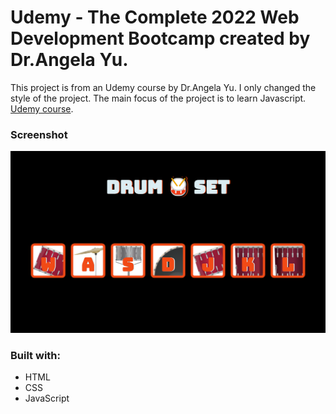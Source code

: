 # Udemy - The Complete 2022 Web Development Bootcamp created by Dr.Angela Yu.

This project is from an Udemy course by Dr.Angela Yu. I only changed the style of the project. The main focus of the project is to learn Javascript. [Udemy course](https://www.udemy.com/course/the-complete-web-development-bootcamp/).

### Screenshot

![](Drum-Set.png)

### Built with:

- HTML
- CSS
- JavaScript
